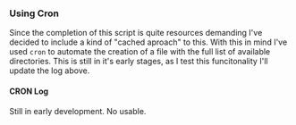 ### Using Cron

Since the completion of this script is quite resources demanding I've decided to include a kind of "cached aproach" to this. With this in mind I've used ```cron``` to automate the creation of a file with the full list of available directories. This is still in it's early stages, as I test this funcitonality I'll update the log above.

#### CRON Log

Still in early development. No usable.

